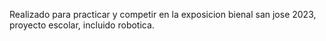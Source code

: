 Realizado para practicar y competir en la exposicion bienal san jose 2023, proyecto escolar, incluido robotica.
